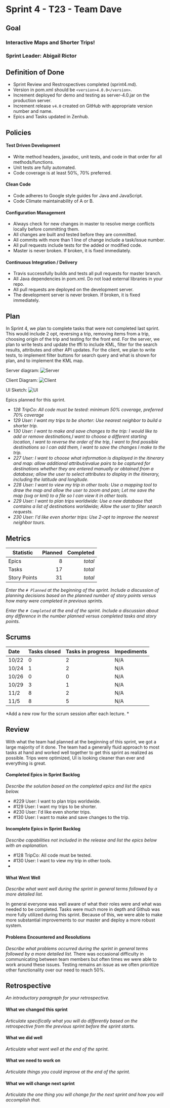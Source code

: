 # Sprint 4 - T23 - Team Dave

## Goal

### Interactive Maps and Shorter Trips!
### Sprint Leader: Abigail Rictor

## Definition of Done

* Sprint Review and Restrospectives completed (sprint4.md).
* Version in pom.xml should be `<version>4.0.0</version>`.
* Increment deployed for demo and testing as server-4.0.jar on the production server.
* Increment release `v4.0` created on GitHub with appropriate version number and name.
* Epics and Tasks updated in Zenhub.


## Policies

#### Test Driven Development
* Write method headers, javadoc, unit tests, and code in that order for all methods/functions.
* Unit tests are fully automated.
* Code coverage is at least 50%, 70% preferred.
#### Clean Code
* Code adheres to Google style guides for Java and JavaScript.
* Code Climate maintainability of A or B.
#### Configuration Management
* Always check for new changes in master to resolve merge conflicts locally before committing them.
* All changes are built and tested before they are committed.
* All commits with more than 1 line of change include a task/issue number.
* All pull requests include tests for the added or modified code.
* Master is never broken.  If broken, it is fixed immediately.
#### Continuous Integration / Delivery
* Travis successfully builds and tests all pull requests for master branch.
* All Java dependencies in pom.xml.  Do not load external libraries in your repo. 
* All pull requests are deployed on the development server.
* The development server is never broken.  If broken, it is fixed immediately.


## Plan

In Sprint 4, we plan to complete tasks that were not completed last sprint. 
This would include 2 opt, reversing a trip, removing items from a trip, choosing origin of the trip and testing for the front end.
For the server, we plan to write tests and update the tffi to include KML, filter for the search results, attributes and other API updates.
For the client, we plan to write tests, to implement filter buttons for search query and what is shown for plan, and to implement the KML map. 

Server diagram:
![Server](https://github.com/csu18fa314/t23/blob/master/Resources/SP4/serverdiagram.jpg)

Client Diagram:
![Client](https://github.com/csu18fa314/t23/blob/master/Resources/SP4/client%20diagram.jpg)

UI Sketch:
![UI](https://github.com/csu18fa314/t23/blob/master/Resources/SP4/UI%20SP4.jpg)



Epics planned for this sprint.

* *128 TripCo: All code must be tested: minimum 50% coverage, preferred 70% coverage*
* *129 User: I want my trips to be shorter: Use nearest neighbor to build a shorter trip.*
* *130 User: I want to make and save changes to the trip: I would like to add or remove destinations,I want to choose a different starting location, I want to reverse the order of the trip, I want to find possible destinations so I can add them, I want to save the changes I make to the trip.*
* *227 User: I want to choose what information is displayed in the itinerary and map: allow additional attribut/evalue pairs to be captured for destinations whether they are entered manually or obtained from a database; allow the user to select attributes to display in the itinerary, including the latitude and longitude.*
* *228 User: I want to view my trip in other tools: Use a mapping tool to draw the map and allow the user to zoom and pan; Let me save the map (svg or kml) to a file so I can view it in other tools.*
* *229 User: I want to plan trips worldwide: Use a new database that contains a list of destinations worldwide; Allow the user to filter search requests.*
* *230 User: I'd like even shorter trips: Use 2-opt to improve the nearest neighbor tours.*


## Metrics

| Statistic | Planned | Completed |
| --- | ---: | ---: |
| Epics | 8 | *total* |
| Tasks |  17   | *total* | 
| Story Points |  31  | *total* | 

*Enter the `# Planned` at the beginning of the sprint.  Include a discussion of planning decisions based on the planned number of story points versus how many were completed in previous sprints.*

*Enter the `# Completed` at the end of the sprint.  Include a discussion about any difference in the number planned versus completed tasks and story points.*


## Scrums

| Date | Tasks closed  | Tasks in progress | Impediments |
| :--- | :--- | :--- | :--- |
| 10/22 | 0 | 2 | N/A |
| 10/24 | 1 | 2 | N/A |
| 10/26 | 0 | 0 | N/A |
| 10/29 | 3 | 1 | N/A |
| 11/2 | 8 | 2 | N/A |
| 11/5 | 8 | 5 | N/A |

*Add a new row for the scrum session after each lecture. *

## Review

With what the team had planned at the beginning of this sprint, we got a large majority of it done. The team had a generally fluid approach to most tasks at hand and worked well together to get this sprint as realized as possible. Trips were optimized, UI is looking cleaner than ever and everything is great.

#### Completed Epics in Sprint Backlog 

*Describe the solution based on the completed epics and list the epics below.*

* #229 User: I want to plan trips worldwide.
* #129 User: I want my trips to be shorter.
* #230 User: I'd like even shorter trips.
* #130 User: I want to make and save changes to the trip.

#### Incomplete Epics in Sprint Backlog 

*Describe capabilities not included in the release and list the epics below with an explanation.*

* #128 TripCo: All code must be tested.
* #130 User: I want to view my trip in other tools.
* 

#### What Went Well

*Describe what went well during the sprint in general terms followed by a more detailed list.*

In general everyone was well aware of what their roles were and what was needed to be completed. Tasks were much more in depth and Github was more fully utilized during this sprint. Because of this, we were able to make more substantial improvements to our master and deploy a more robust system. 

#### Problems Encountered and Resolutions

*Describe what problems occurred during the sprint in general terms followed by a more detailed list.*
There was occasional difficulty in communicating between team members but often times we were able to work around these issues. Testing remains an issue as we often prioritize other functionality over our need to reach 50%.

## Retrospective

*An introductory paragraph for your retrospective.*

#### What we changed this sprint

*Articulate specifically what you will do differently based on the retrospective from the previous sprint before the sprint starts.*

#### What we did well

*Articulate what went well at the end of the sprint.*

#### What we need to work on

*Articulate things you could improve at the end of the sprint.*

#### What we will change next sprint 

*Articulate the one thing you will change for the next sprint and how you will accomplish that.*
